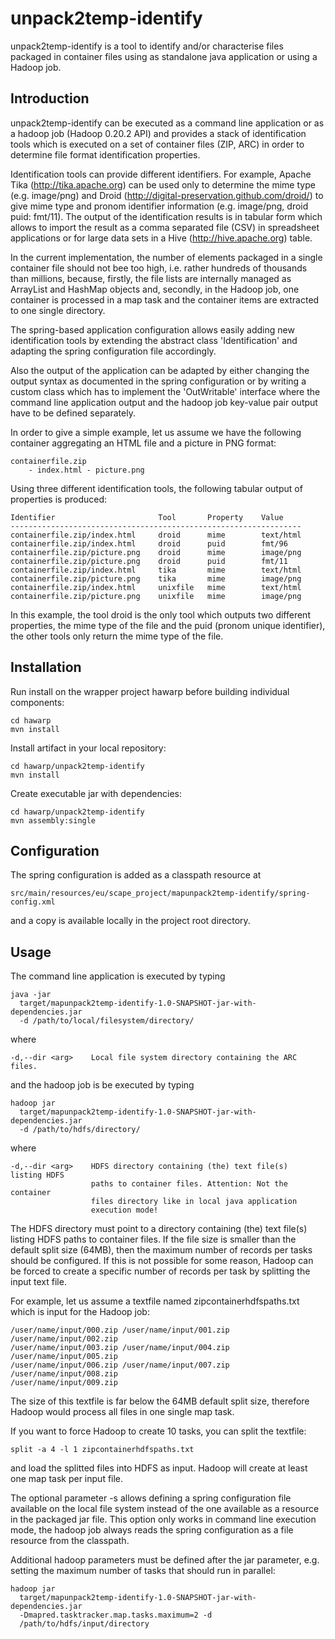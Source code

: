 unpack2temp-identify 
====================

unpack2temp-identify is a tool to identify and/or characterise files packaged
in container files using as standalone java application or using a Hadoop job.

Introduction 
------------

unpack2temp-identify can be executed as a command line application or as
a hadoop job (Hadoop 0.20.2 API) and provides a stack of identification
tools which is executed on a set of container files (ZIP, ARC) in order to
determine file format identification properties.

Identification tools can provide different identifiers. For example, Apache
Tika (http://tika.apache.org) can be used only to determine the mime type
(e.g. image/png) and Droid (http://digital-preservation.github.com/droid/) to
give mime type and pronom identifier information (e.g. image/png, droid puid:
fmt/11). The output of the identification results is in tabular form which
allows to import the result as a comma separated file (CSV) in spreadsheet
applications or for large data sets in a Hive (http://hive.apache.org) table.

In the current implementation, the number of elements packaged in a single
container file should not bee too high, i.e. rather hundreds of thousands
than millions, because, firstly, the file lists are internally managed
as ArrayList and HashMap objects and, secondly, in the Hadoop job, one
container is processed in a map task and the container items are extracted
to one single directory.

The spring-based application configuration allows easily adding new
identification tools by extending the abstract class 'Identification'
and adapting the spring configuration file accordingly.

Also the output of the application can be adapted by either changing the
output syntax as documented in the spring configuration or by writing a
custom class which has to implement the 'OutWritable' interface where the
command line application output and the hadoop job key-value pair output
have to be defined separately.

In order to give a simple example, let us assume we have the following
container aggregating an HTML file and a picture in PNG format:

    containerfile.zip
        - index.html - picture.png

Using three different identification tools, the following tabular output
of properties is produced:

    Identifier                       Tool       Property    Value
    -----------------------------------------------------------------
    containerfile.zip/index.html     droid      mime        text/html
    containerfile.zip/index.html     droid      puid        fmt/96
    containerfile.zip/picture.png    droid      mime        image/png
    containerfile.zip/picture.png    droid      puid        fmt/11
    containerfile.zip/index.html     tika       mime        text/html
    containerfile.zip/picture.png    tika       mime        image/png
    containerfile.zip/index.html     unixfile   mime        text/html
    containerfile.zip/picture.png    unixfile   mime        image/png

In this example, the tool droid is the only tool which outputs two different
properties, the mime type of the file and the puid (pronom unique identifier),
the other tools only return the mime type of the file.

Installation 
------------

Run install on the wrapper project hawarp before building individual 
components:

    cd hawarp
    mvn install

Install artifact in your local repository:

    cd hawarp/unpack2temp-identify
    mvn install

Create executable jar with dependencies:

    cd hawarp/unpack2temp-identify
    mvn assembly:single

Configuration 
-------------

The spring configuration is added as a classpath resource at

    src/main/resources/eu/scape_project/mapunpack2temp-identify/spring-config.xml

and a copy is available locally in the project root directory.

Usage 
-----

The command line application is executed by typing

    java -jar
      target/mapunpack2temp-identify-1.0-SNAPSHOT-jar-with-dependencies.jar
      -d /path/to/local/filesystem/directory/

where

    -d,--dir <arg>    Local file system directory containing the ARC files.

and the hadoop job is be executed by typing

    hadoop jar
      target/mapunpack2temp-identify-1.0-SNAPSHOT-jar-with-dependencies.jar
      -d /path/to/hdfs/directory/

where

    -d,--dir <arg>    HDFS directory containing (the) text file(s)
    listing HDFS
                      paths to container files. Attention: Not the container
                      files directory like in local java application
                      execution mode!

The HDFS directory must point to a directory containing (the) text file(s)
listing HDFS paths to container files. If the file size is smaller than
the default split size (64MB), then the maximum number of records per tasks
should be configured. If this is not possible for some reason, Hadoop can
be forced to create a specific number of records per task by splitting the
input text file.

For example, let us assume a textfile named zipcontainerhdfspaths.txt which
is input for the Hadoop job:

    /user/name/input/000.zip /user/name/input/001.zip /user/name/input/002.zip
    /user/name/input/003.zip /user/name/input/004.zip /user/name/input/005.zip
    /user/name/input/006.zip /user/name/input/007.zip /user/name/input/008.zip
    /user/name/input/009.zip

The size of this textfile is far below the 64MB default split size, therefore
Hadoop would process all files in one single map task.

If you want to force Hadoop to create 10 tasks, you can split the textfile:

    split -a 4 -l 1 zipcontainerhdfspaths.txt

and load the splitted files into HDFS as input. Hadoop will create at least
one map task per input file.

The optional parameter -s allows defining a spring configuration file
available on the local file system instead of the one available as a
resource in the packaged jar file. This option only works in command line
execution mode, the hadoop job always reads the spring configuration as a
file resource from the classpath.

Additional hadoop parameters must be defined after the jar parameter, e.g.
setting the maximum number of tasks that should run in parallel:

    hadoop jar
      target/mapunpack2temp-identify-1.0-SNAPSHOT-jar-with-dependencies.jar
      -Dmapred.tasktracker.map.tasks.maximum=2 -d
      /path/to/hdfs/input/directory
